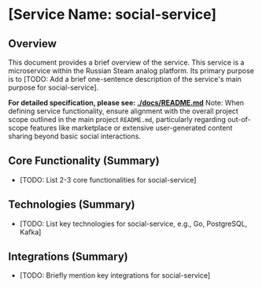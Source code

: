 # [Service Name: social-service]

## Overview

This document provides a brief overview of the service.
This service is a microservice within the Russian Steam analog platform. Its primary purpose is to [TODO: Add a brief one-sentence description of the service's main purpose for social-service].

**For detailed specification, please see: [./docs/README.md](./docs/README.md)**
Note: When defining service functionality, ensure alignment with the overall project scope outlined in the main project `README.md`, particularly regarding out-of-scope features like marketplace or extensive user-generated content sharing beyond basic social interactions.

## Core Functionality (Summary)

*   [TODO: List 2-3 core functionalities for social-service]

## Technologies (Summary)

*   [TODO: List key technologies for social-service, e.g., Go, PostgreSQL, Kafka]

## Integrations (Summary)

*   [TODO: Briefly mention key integrations for social-service]
